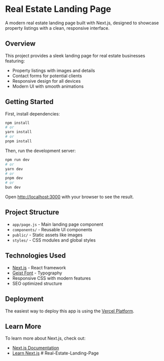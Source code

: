 # Real Estate Landing Page

A modern real estate landing page built with Next.js, designed to showcase property listings with a clean, responsive interface.

## Overview

This project provides a sleek landing page for real estate businesses featuring:

- Property listings with images and details
- Contact forms for potential clients
- Responsive design for all devices
- Modern UI with smooth animations

## Getting Started

First, install dependencies:

```bash
npm install
# or
yarn install
# or
pnpm install
```

Then, run the development server:

```bash
npm run dev
# or
yarn dev
# or
pnpm dev
# or
bun dev
```

Open [http://localhost:3000](http://localhost:3000) with your browser to see the result.

## Project Structure

- `app/page.js` - Main landing page component
- `components/` - Reusable UI components
- `public/` - Static assets like images
- `styles/` - CSS modules and global styles

## Technologies Used

- [Next.js](https://nextjs.org/) - React framework
- [Geist Font](https://vercel.com/font) - Typography
- Responsive CSS with modern features
- SEO optimized structure

## Deployment

The easiest way to deploy this app is using the [Vercel Platform](https://vercel.com/new).

## Learn More

To learn more about Next.js, check out:

- [Next.js Documentation](https://nextjs.org/docs)
- [Learn Next.js](https://nextjs.org/learn)
#   R e a l - E s t a t e - L a n d i n g - P a g e  
 